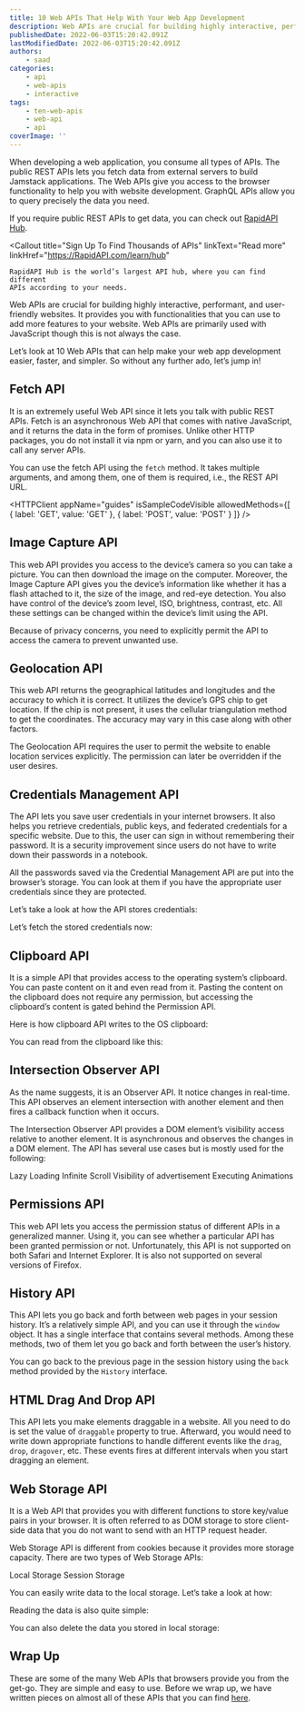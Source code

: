 ```yaml
---
title: 10 Web APIs That Help With Your Web App Development
description: Web APIs are crucial for building highly interactive, performant, and user-friendly websites. In this piece, let’s look at 10 Web APIs that can help make your web app development easier, faster, and simpler.
publishedDate: 2022-06-03T15:20:42.091Z
lastModifiedDate: 2022-06-03T15:20:42.091Z
authors:
    - saad
categories:
    - api
    - web-apis
    - interactive
tags:
    - ten-web-apis
    - web-api
    - api
coverImage: ''
---
```


<Lead>

When developing a web application, you consume all types of APIs. The public REST APIs lets you fetch data from external servers to build Jamstack applications. The Web APIs give you access to the browser functionality to help you with website development. GraphQL APIs allow you to query precisely the data you need.

</Lead>

If you require public REST APIs to get data, you can check out [RapidAPI Hub](https://RapidAPI.com/hub?utm_source=RapidAPI.com/guides&utm_medium=DevRel&utm_campaign=DevRel).

<Callout
	title="Sign Up To Find Thousands of APIs"
	linkText="Read more"
	linkHref="https://RapidAPI.com/learn/hub"
>
	RapidAPI Hub is the world’s largest API hub, where you can find different
	APIs according to your needs.
</Callout>

Web APIs are crucial for building highly interactive, performant, and user-friendly websites. It provides you with functionalities that you can use to add more features to your website. Web APIs are primarily used with JavaScript though this is not always the case.

Let’s look at 10 Web APIs that can help make your web app development easier, faster, and simpler. So without any further ado, let’s jump in!

## Fetch API

It is an extremely useful Web API since it lets you talk with public REST APIs. Fetch is an asynchronous Web API that comes with native JavaScript, and it returns the data in the form of promises. Unlike other HTTP packages, you do not install it via npm or yarn, and you can also use it to call any server APIs.

You can use the fetch API using the `fetch` method. It takes multiple arguments, and among them, one of them is required, i.e., the REST API URL.

<HTTPClient
	appName="guides"
	isSampleCodeVisible
	allowedMethods={[
		{
			label: 'GET',
			value: 'GET'
		},
		{
			label: 'POST',
			value: 'POST'
		}
	]}
/>

## Image Capture API

This web API provides you access to the device’s camera so you can take a picture. You can then download the image on the computer. Moreover, the Image Capture API gives you the device’s information like whether it has a flash attached to it, the size of the image, and red-eye detection. You also have control of the device’s zoom level, ISO, brightness, contrast, etc. All these settings can be changed within the device’s limit using the API.

Because of privacy concerns, you need to explicitly permit the API to access the camera to prevent unwanted use.

<LearnImageCaptureAPI />

## Geolocation API

This web API returns the geographical latitudes and longitudes and the accuracy to which it is correct. It utilizes the device’s GPS chip to get location. If the chip is not present, it uses the cellular triangulation method to get the coordinates. The accuracy may vary in this case along with other factors.

The Geolocation API requires the user to permit the website to enable location services explicitly. The permission can later be overridden if the user desires.

<LearnGeolocationAPI />

## Credentials Management API

The API lets you save user credentials in your internet browsers. It also helps you retrieve credentials, public keys, and federated credentials for a specific website. Due to this, the user can sign in without remembering their password. It is a security improvement since users do not have to write down their passwords in a notebook.

All the passwords saved via the Credential Management API are put into the browser’s storage. You can look at them if you have the appropriate user credentials since they are protected.

Let’s take a look at how the API stores credentials:

<LearnCredentialsManagementAPI showStoreCredentials />

Let’s fetch the stored credentials now:

<LearnCredentialsManagementAPI showGetCredentials />

## Clipboard API

It is a simple API that provides access to the operating system’s clipboard. You can paste content on it and even read from it. Pasting the content on the clipboard does not require any permission, but accessing the clipboard’s content is gated behind the Permission API.

Here is how clipboard API writes to the OS clipboard:

<LearnClipboardAPI showWrite />

You can read from the clipboard like this:

<LearnClipboardAPI showRead />

## Intersection Observer API

As the name suggests, it is an Observer API. It notice changes in real-time. This API observes an element intersection with another element and then fires a callback function when it occurs.

The Intersection Observer API provides a DOM element’s visibility access relative to another element. It is asynchronous and observes the changes in a DOM element. The API has several use cases but is mostly used for the following:

Lazy Loading
Infinite Scroll
Visibility of advertisement
Executing Animations

## Permissions API

This web API lets you access the permission status of different APIs in a generalized manner. Using it, you can see whether a particular API has been granted permission or not. Unfortunately, this API is not supported on both Safari and Internet Explorer. It is also not supported on several versions of Firefox.

## History API

This API lets you go back and forth between web pages in your session history. It’s a relatively simple API, and you can use it through the `window` object. It has a single interface that contains several methods. Among these methods, two of them let you go back and forth between the user’s history.

You can go back to the previous page in the session history using the `back` method provided by the `History` interface.

<LearnHistoryAPI showBack />

## HTML Drag And Drop API

This API lets you make elements draggable in a website. All you need to do is set the value of `draggable` property to true. Afterward, you would need to write down appropriate functions to handle different events like the `drag`, `drop`, `dragover`, etc. These events fires at different intervals when you start dragging an element.

<LearnDragAndDrop showDragAndDrop />

## Web Storage API

It is a Web API that provides you with different functions to store key/value pairs in your browser. It is often referred to as DOM storage to store client-side data that you do not want to send with an HTTP request header.

Web Storage API is different from cookies because it provides more storage capacity. There are two types of Web Storage APIs:

Local Storage
Session Storage

You can easily write data to the local storage. Let’s take a look at how:

<LearnLocalStorage showWriteOperation />

Reading the data is also quite simple:

<LearnLocalStorage showReadOperation />

You can also delete the data you stored in local storage:

<LearnLocalStorage showRemoveOperation />

## Wrap Up

These are some of the many Web APIs that browsers provide you from the get-go. They are simple and easy to use. Before we wrap up, we have written pieces on almost all of these APIs that you can find [here](https://rapidapi.com/guides/categories/web-apis?utm_source=RapidAPI.com/guides&utm_medium=DevRel&utm_campaign=DevRel).
